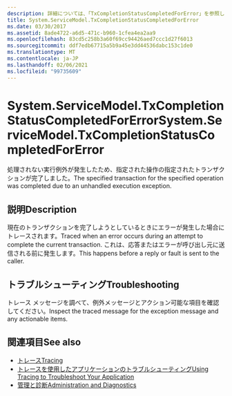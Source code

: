 ```yaml
---
description: 詳細については、「TxCompletionStatusCompletedForError」を参照してください。
title: System.ServiceModel.TxCompletionStatusCompletedForError
ms.date: 03/30/2017
ms.assetid: 8ade4722-a6d5-471c-b960-1cfea4ea2aa9
ms.openlocfilehash: 83cd5c258b3a60f69cc94426aed7ccc1d27f6013
ms.sourcegitcommit: ddf7edb67715a5b9a45e3dd44536dabc153c1de0
ms.translationtype: MT
ms.contentlocale: ja-JP
ms.lasthandoff: 02/06/2021
ms.locfileid: "99735609"
---
```

# <a name="systemservicemodeltxcompletionstatuscompletedforerror"></a><span data-ttu-id="5aea1-103">System.ServiceModel.TxCompletionStatusCompletedForError</span><span class="sxs-lookup"><span data-stu-id="5aea1-103">System.ServiceModel.TxCompletionStatusCompletedForError</span></span>

<span data-ttu-id="5aea1-104">処理されない実行例外が発生したため、指定された操作の指定されたトランザクションが完了しました。</span><span class="sxs-lookup"><span data-stu-id="5aea1-104">The specified transaction for the specified operation was completed due to an unhandled execution exception.</span></span>  
  
## <a name="description"></a><span data-ttu-id="5aea1-105">説明</span><span class="sxs-lookup"><span data-stu-id="5aea1-105">Description</span></span>  

 <span data-ttu-id="5aea1-106">現在のトランザクションを完了しようとしているときにエラーが発生した場合にトレースされます。</span><span class="sxs-lookup"><span data-stu-id="5aea1-106">Traced when an error occurs during an attempt to complete the current transaction.</span></span> <span data-ttu-id="5aea1-107">これは、応答またはエラーが呼び出し元に送信される前に発生します。</span><span class="sxs-lookup"><span data-stu-id="5aea1-107">This happens before a reply or fault is sent to the caller.</span></span>  
  
## <a name="troubleshooting"></a><span data-ttu-id="5aea1-108">トラブルシューティング</span><span class="sxs-lookup"><span data-stu-id="5aea1-108">Troubleshooting</span></span>  

 <span data-ttu-id="5aea1-109">トレース メッセージを調べて、例外メッセージとアクション可能な項目を確認してください。</span><span class="sxs-lookup"><span data-stu-id="5aea1-109">Inspect the traced message for the exception message and any actionable items.</span></span>  
  
## <a name="see-also"></a><span data-ttu-id="5aea1-110">関連項目</span><span class="sxs-lookup"><span data-stu-id="5aea1-110">See also</span></span>

- [<span data-ttu-id="5aea1-111">トレース</span><span class="sxs-lookup"><span data-stu-id="5aea1-111">Tracing</span></span>](index.md)
- [<span data-ttu-id="5aea1-112">トレースを使用したアプリケーションのトラブルシューティング</span><span class="sxs-lookup"><span data-stu-id="5aea1-112">Using Tracing to Troubleshoot Your Application</span></span>](using-tracing-to-troubleshoot-your-application.md)
- [<span data-ttu-id="5aea1-113">管理と診断</span><span class="sxs-lookup"><span data-stu-id="5aea1-113">Administration and Diagnostics</span></span>](../index.md)
